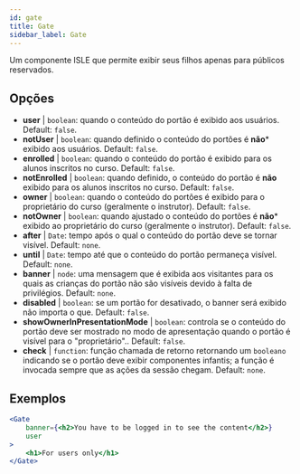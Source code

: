 ```yaml
---
id: gate 
title: Gate
sidebar_label: Gate
---
```


Um componente ISLE que permite exibir seus filhos apenas para públicos reservados.

## Opções

* __user__ | `boolean`: quando o conteúdo do portão é exibido aos usuários. Default: `false`.
* __notUser__ | `boolean`: quando definido o conteúdo do portões é **não*** exibido aos usuários. Default: `false`.
* __enrolled__ | `boolean`: quando o conteúdo do portão é exibido para os alunos inscritos no curso. Default: `false`.
* __notEnrolled__ | `boolean`: quando definido, o conteúdo do portão é **não** exibido para os alunos inscritos no curso. Default: `false`.
* __owner__ | `boolean`: quando o conteúdo do portões é exibido para o proprietário do curso (geralmente o instrutor). Default: `false`.
* __notOwner__ | `boolean`: quando ajustado o conteúdo do portões é **não*** exibido ao proprietário do curso (geralmente o instrutor). Default: `false`.
* __after__ | `Date`: tempo após o qual o conteúdo do portão deve se tornar visível. Default: `none`.
* __until__ | `Date`: tempo até que o conteúdo do portão permaneça visível. Default: `none`.
* __banner__ | `node`: uma mensagem que é exibida aos visitantes para os quais as crianças do portão não são visíveis devido à falta de privilégios. Default: `none`.
* __disabled__ | `boolean`: se um portão for desativado, o banner será exibido não importa o que. Default: `false`.
* __showOwnerInPresentationMode__ | `boolean`: controla se o conteúdo do portão deve ser mostrado no modo de apresentação quando o portão é visível para o "proprietário".. Default: `false`.
* __check__ | `function`: função chamada de retorno retornando um `booleano` indicando se o portão deve exibir componentes infantis; a função é invocada sempre que as ações da sessão chegam. Default: `none`.


## Exemplos

```jsx live
<Gate 
    banner={<h2>You have to be logged in to see the content</h2>}
    user 
>
    <h1>For users only</h1>
</Gate>
``` 



